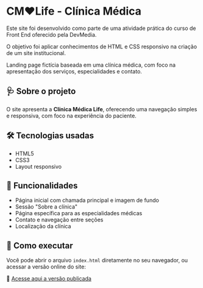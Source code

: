 # CM❤️Life - Clínica Médica

Este site foi desenvolvido como parte de uma atividade prática do curso de Front End oferecido pela DevMedia.

O objetivo foi aplicar conhecimentos de HTML e CSS responsivo na criação de um site institucional.

Landing page fictícia baseada em uma clínica médica, com foco na apresentação dos serviços, especialidades e contato.

## 🩺 Sobre o projeto

O site apresenta a **Clínica Médica Life**, oferecendo uma navegação simples e responsiva, com foco na experiência do paciente.

## 🛠 Tecnologias usadas

- HTML5
- CSS3
- Layout responsivo

## 📑 Funcionalidades

- Página inicial com chamada principal e imagem de fundo
- Sessão "Sobre a clínica"
- Página específica para as especialidades médicas
- Contato e navegação entre seções
- Localização da clínica

## 🚀 Como executar

Você pode abrir o arquivo `index.html` diretamente no seu navegador, ou acessar a versão online do site:

🔗 [Acesse aqui a versão publicada](https://web-site-hospital.vercel.app/)
